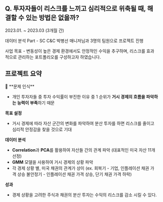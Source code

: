 ## Q. 투자자들이 리스크를 느끼고 심리적으로 위축될 때, 해결할 수 있는 방법은 없을까?

2023.01. ~ 2023.03 (3개월 간)

데이터 분석 Part - SC C&C 박병선 매니저님과 3명의 팀원으로 프로젝트 진행

사업 목표 - 변동성이 높은 경제 환경에서도 안정적인 수익을 추구하며, 리스크를 효과적으로 관리하는 포트폴리오를 구성하고자 하였습니다.

## **프로젝트 요약**

<aside>
📖 **문제 인식**

- 개인 투자자들 중 투자 수익률이 부진한 이유 중 1 순위가 **거시 경제의 흐름을 파악하는 능력이 부족**하기 때문

**목표 설정**

- 거시 경제에 따라 자산 군간의 변화를 파악하여 분산 투자를 하면 리스크를 줄이고 심리적 안정감을 찾을 것으로 기대

**데이터 분석**

- **Correlation**과 **PCA**를 활용하여 자산들 간의 관계 파악 (대표적인 미국 자산 11개 선정)
- **GMM** 모델을 사용하여 거시 경제의 상황 파악
- 각 경제 상황 별, 미국 채권의 관계가 상이
(ex. 회복기 - 기업, 인플레이션 채권 가격 상승
       불안정기 - 인플레이션 채권 가격 상승, 단기 채권 가격 하락)

**성과**

- 경제 상황을 고려한 주식과 채권의 분산 투자는 수익의 리스크를 감소 시킬 수 있다.
</aside>
